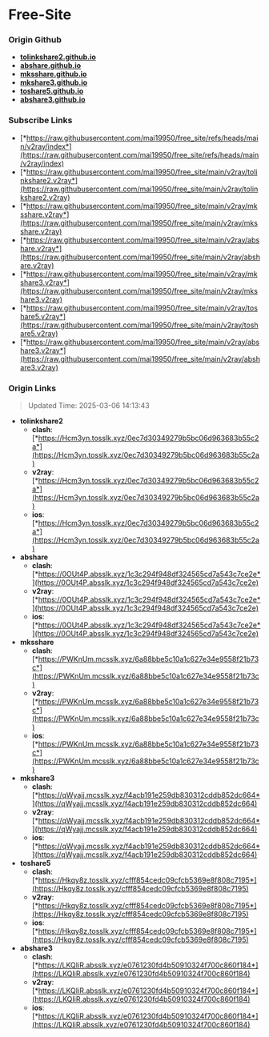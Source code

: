 # Free-Site

### Origin Github

- [**tolinkshare2.github.io**](https://github.com/tolinkshare2/tolinkshare2.github.io)
- [**abshare.github.io**](https://github.com/abshare/abshare.github.io)
- [**mksshare.github.io**](https://github.com/mksshare/mksshare.github.io)
- [**mkshare3.github.io**](https://github.com/mkshare3/mkshare3.github.io)
- [**toshare5.github.io**](https://github.com/toshare5/toshare5.github.io)
- [**abshare3.github.io**](https://github.com/abshare3/abshare3.github.io)

### Subscribe Links

- [*https://raw.githubusercontent.com/mai19950/free_site/refs/heads/main/v2ray/index*](https://raw.githubusercontent.com/mai19950/free_site/refs/heads/main/v2ray/index)
- [*https://raw.githubusercontent.com/mai19950/free_site/main/v2ray/tolinkshare2.v2ray*](https://raw.githubusercontent.com/mai19950/free_site/main/v2ray/tolinkshare2.v2ray)
- [*https://raw.githubusercontent.com/mai19950/free_site/main/v2ray/mksshare.v2ray*](https://raw.githubusercontent.com/mai19950/free_site/main/v2ray/mksshare.v2ray)
- [*https://raw.githubusercontent.com/mai19950/free_site/main/v2ray/abshare.v2ray*](https://raw.githubusercontent.com/mai19950/free_site/main/v2ray/abshare.v2ray)
- [*https://raw.githubusercontent.com/mai19950/free_site/main/v2ray/mkshare3.v2ray*](https://raw.githubusercontent.com/mai19950/free_site/main/v2ray/mkshare3.v2ray)
- [*https://raw.githubusercontent.com/mai19950/free_site/main/v2ray/toshare5.v2ray*](https://raw.githubusercontent.com/mai19950/free_site/main/v2ray/toshare5.v2ray)
- [*https://raw.githubusercontent.com/mai19950/free_site/main/v2ray/abshare3.v2ray*](https://raw.githubusercontent.com/mai19950/free_site/main/v2ray/abshare3.v2ray)

### Origin Links

> Updated Time: 2025-03-06 14:13:43

- **tolinkshare2**
  - **clash**: [*https://Hcm3yn.tosslk.xyz/0ec7d30349279b5bc06d963683b55c2a*](https://Hcm3yn.tosslk.xyz/0ec7d30349279b5bc06d963683b55c2a)
  - **v2ray**: [*https://Hcm3yn.tosslk.xyz/0ec7d30349279b5bc06d963683b55c2a*](https://Hcm3yn.tosslk.xyz/0ec7d30349279b5bc06d963683b55c2a)
  - **ios**: [*https://Hcm3yn.tosslk.xyz/0ec7d30349279b5bc06d963683b55c2a*](https://Hcm3yn.tosslk.xyz/0ec7d30349279b5bc06d963683b55c2a)
- **abshare**
  - **clash**: [*https://0OUt4P.absslk.xyz/1c3c294f948df324565cd7a543c7ce2e*](https://0OUt4P.absslk.xyz/1c3c294f948df324565cd7a543c7ce2e)
  - **v2ray**: [*https://0OUt4P.absslk.xyz/1c3c294f948df324565cd7a543c7ce2e*](https://0OUt4P.absslk.xyz/1c3c294f948df324565cd7a543c7ce2e)
  - **ios**: [*https://0OUt4P.absslk.xyz/1c3c294f948df324565cd7a543c7ce2e*](https://0OUt4P.absslk.xyz/1c3c294f948df324565cd7a543c7ce2e)
- **mksshare**
  - **clash**: [*https://PWKnUm.mcsslk.xyz/6a88bbe5c10a1c627e34e9558f21b73c*](https://PWKnUm.mcsslk.xyz/6a88bbe5c10a1c627e34e9558f21b73c)
  - **v2ray**: [*https://PWKnUm.mcsslk.xyz/6a88bbe5c10a1c627e34e9558f21b73c*](https://PWKnUm.mcsslk.xyz/6a88bbe5c10a1c627e34e9558f21b73c)
  - **ios**: [*https://PWKnUm.mcsslk.xyz/6a88bbe5c10a1c627e34e9558f21b73c*](https://PWKnUm.mcsslk.xyz/6a88bbe5c10a1c627e34e9558f21b73c)
- **mkshare3**
  - **clash**: [*https://qWyajj.mcsslk.xyz/f4acb191e259db830312cddb852dc664*](https://qWyajj.mcsslk.xyz/f4acb191e259db830312cddb852dc664)
  - **v2ray**: [*https://qWyajj.mcsslk.xyz/f4acb191e259db830312cddb852dc664*](https://qWyajj.mcsslk.xyz/f4acb191e259db830312cddb852dc664)
  - **ios**: [*https://qWyajj.mcsslk.xyz/f4acb191e259db830312cddb852dc664*](https://qWyajj.mcsslk.xyz/f4acb191e259db830312cddb852dc664)
- **toshare5**
  - **clash**: [*https://Hkqy8z.tosslk.xyz/cfff854cedc09cfcb5369e8f808c7195*](https://Hkqy8z.tosslk.xyz/cfff854cedc09cfcb5369e8f808c7195)
  - **v2ray**: [*https://Hkqy8z.tosslk.xyz/cfff854cedc09cfcb5369e8f808c7195*](https://Hkqy8z.tosslk.xyz/cfff854cedc09cfcb5369e8f808c7195)
  - **ios**: [*https://Hkqy8z.tosslk.xyz/cfff854cedc09cfcb5369e8f808c7195*](https://Hkqy8z.tosslk.xyz/cfff854cedc09cfcb5369e8f808c7195)
- **abshare3**
  - **clash**: [*https://LKQIiR.absslk.xyz/e0761230fd4b50910324f700c860f184*](https://LKQIiR.absslk.xyz/e0761230fd4b50910324f700c860f184)
  - **v2ray**: [*https://LKQIiR.absslk.xyz/e0761230fd4b50910324f700c860f184*](https://LKQIiR.absslk.xyz/e0761230fd4b50910324f700c860f184)
  - **ios**: [*https://LKQIiR.absslk.xyz/e0761230fd4b50910324f700c860f184*](https://LKQIiR.absslk.xyz/e0761230fd4b50910324f700c860f184)
